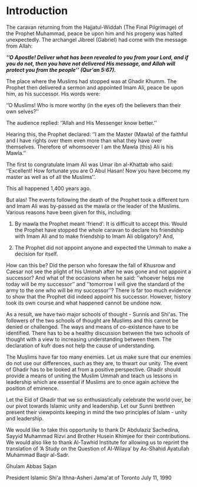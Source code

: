 Introduction
============

The caravan returning from the Hajjatul-Widdah (The Final Pilgrimage) of
the Prophet Muhammad, peace be upon him and his progeny was halted
unexpectedly. The archangel Jibreel (Gabriel) had come with the message
from Allah:

***'’O Apostle! Deliver what has been revealed to you from your Lord,
and if you do not, then you have not delivered His message, and Allah
will protect you from the people'’ (Qur'an 5:67).***

The place where the Muslims had stopped was at Ghadir Khumm. The Prophet
then delivered a sermon and appointed Imam Ali, peace be upon him, as
his successor. His words were:

‘’O Muslims! Who is more worthy (in the eyes of) the believers than
their own selves?’’

The audience replied: ‘’Allah and His Messenger know better.’’

Hearing this, the Prophet declared: ‘’I am the Master (Mawla) of the
faithful and I have rights over them even more than what they have over
themselves. Therefore of whomsoever I am the Mawla (this) Ali is his
Mawla.’’

The first to congratulate Imam Ali was Umar ibn al-Khattab who said:
‘’Excellent! How fortunate you are O Abul Hasan! Now you have become my
master as well as of all the Muslims’’.

This all happened 1,400 years ago.

But alas! The events following the death of the Prophet took a different
turn and Imam Ali was by-passed as the mawla or the leader of the
Muslims. Various reasons have been given for this, including:

1) By mawla the Prophet meant 'friend'. It is difficult to accept this.
Would the Prophet have stopped the whole caravan to declare his
friendship with Imam Ali and to make friendship to Imam Ali obligatory?
And,

2) The Prophet did not appoint anyone and expected the Ummah to make a
decision for itself.

How can this be? Did the person who foresaw the fall of Khusrow and
Caesar not see the plight of his Ummah after he was gone and not appoint
a successor? And what of the occasions when he said: ‘’whoever helps me
today will be my successor’’ and ‘’tomorrow I will give the standard of
the army to the one who will be my successor’’? There is far too much
evidence to show that the Prophet did indeed appoint his successor.
However, history took its own course and what happened cannot be undone
now.

As a result, we have two major schools of thought - Sunnis and Shi'as.
The followers of the two schools of thought are Muslims and this cannot
be denied or challenged. The ways and means of co-existence have to be
identified. There has to be a healthy discussion between the two schools
of thought with a view to increasing understanding between them. The
declaration of kufr does not help the cause of understanding.

The Muslims have far too many enemies. Let us make sure that our enemies
do not use our differences, such as they are, to thwart our unity. The
event of Ghadir has to be looked at from a positive perspective. Ghadir
should provide a means of uniting the Muslim Ummah and teach us lessons
in leadership which are essential if Muslims are to once again achieve
the position of eminence.

Let the Eid of Ghadir that we so enthusiastically celebrate the world
over, be our pivot towards Islamic unity and leadership. Let our Sunni
brethren present their viewpoints keeping in mind the two principles of
Islam - unity and leadership.

We would like to take this opportunity to thank Dr Abdulaziz Sachedina,
Sayyid Muhammad Rizvi and Brother Husein Khimjee for their
contributions. We would also like to thank Al-Tawhid Institute for
allowing us to reprint the translation of ‘A Study on the Question of
Al-Wilaya’ by As-Shahid Ayatullah Muhammad Baqir al-Sadr.

Ghulam Abbas Sajan

President Islamic Shi'a Ithna-Asheri Jama'at of Toronto July 11, 1990


